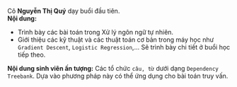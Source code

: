 Cô **Nguyễn Thị Quý** dạy buổi đầu tiên. <br>
**Nội dung:**
- Trình bày các bài toán trong Xử lý ngôn ngữ tự nhiên.
- Giới thiệu các kỹ thuật và các thuật toán cơ bản trong máy học như `Gradient Descent`, `Logistic Regression`,... Sẽ trình bày chi tiết ở buổi học tiếp theo.

**Nội dung sinh viên ấn tượng:** Các tổ chức `câu, từ` dưới dạng `Dependency Treebank`. Dựa vào phương pháp này có thể ứng dụng cho bài toán truy vấn.